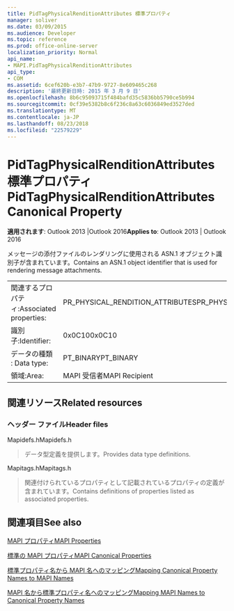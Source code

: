 ```yaml
---
title: PidTagPhysicalRenditionAttributes 標準プロパティ
manager: soliver
ms.date: 03/09/2015
ms.audience: Developer
ms.topic: reference
ms.prod: office-online-server
localization_priority: Normal
api_name:
- MAPI.PidTagPhysicalRenditionAttributes
api_type:
- COM
ms.assetid: 6cef620b-e3b7-47b9-9727-8e609465c268
description: '最終更新日時: 2015 年 3 月 9 日'
ms.openlocfilehash: 8b6c95093715f484bafd35c5836bb5790ce5b994
ms.sourcegitcommit: 0cf39e5382b8c6f236c8a63c6036849ed3527ded
ms.translationtype: MT
ms.contentlocale: ja-JP
ms.lasthandoff: 08/23/2018
ms.locfileid: "22579229"
---
```

# <a name="pidtagphysicalrenditionattributes-canonical-property"></a><span data-ttu-id="aeb92-103">PidTagPhysicalRenditionAttributes 標準プロパティ</span><span class="sxs-lookup"><span data-stu-id="aeb92-103">PidTagPhysicalRenditionAttributes Canonical Property</span></span>

  
  
<span data-ttu-id="aeb92-104">**適用されます**: Outlook 2013 |Outlook 2016</span><span class="sxs-lookup"><span data-stu-id="aeb92-104">**Applies to**: Outlook 2013 | Outlook 2016</span></span> 
  
<span data-ttu-id="aeb92-105">メッセージの添付ファイルのレンダリングに使用される ASN.1 オブジェクト識別子が含まれています。</span><span class="sxs-lookup"><span data-stu-id="aeb92-105">Contains an ASN.1 object identifier that is used for rendering message attachments.</span></span>
  
|||
|:-----|:-----|
|<span data-ttu-id="aeb92-106">関連するプロパティ:</span><span class="sxs-lookup"><span data-stu-id="aeb92-106">Associated properties:</span></span>  <br/> |<span data-ttu-id="aeb92-107">PR_PHYSICAL_RENDITION_ATTRIBUTES</span><span class="sxs-lookup"><span data-stu-id="aeb92-107">PR_PHYSICAL_RENDITION_ATTRIBUTES</span></span>  <br/> |
|<span data-ttu-id="aeb92-108">識別子:</span><span class="sxs-lookup"><span data-stu-id="aeb92-108">Identifier:</span></span>  <br/> |<span data-ttu-id="aeb92-109">0x0C10</span><span class="sxs-lookup"><span data-stu-id="aeb92-109">0x0C10</span></span>  <br/> |
|<span data-ttu-id="aeb92-110">データの種類 : </span><span class="sxs-lookup"><span data-stu-id="aeb92-110">Data type:</span></span>  <br/> |<span data-ttu-id="aeb92-111">PT_BINARY</span><span class="sxs-lookup"><span data-stu-id="aeb92-111">PT_BINARY</span></span>  <br/> |
|<span data-ttu-id="aeb92-112">領域:</span><span class="sxs-lookup"><span data-stu-id="aeb92-112">Area:</span></span>  <br/> |<span data-ttu-id="aeb92-113">MAPI 受信者</span><span class="sxs-lookup"><span data-stu-id="aeb92-113">MAPI Recipient</span></span>  <br/> |
   
## <a name="related-resources"></a><span data-ttu-id="aeb92-114">関連リソース</span><span class="sxs-lookup"><span data-stu-id="aeb92-114">Related resources</span></span>

### <a name="header-files"></a><span data-ttu-id="aeb92-115">ヘッダー ファイル</span><span class="sxs-lookup"><span data-stu-id="aeb92-115">Header files</span></span>

<span data-ttu-id="aeb92-116">Mapidefs.h</span><span class="sxs-lookup"><span data-stu-id="aeb92-116">Mapidefs.h</span></span>
  
> <span data-ttu-id="aeb92-117">データ型定義を提供します。</span><span class="sxs-lookup"><span data-stu-id="aeb92-117">Provides data type definitions.</span></span>
    
<span data-ttu-id="aeb92-118">Mapitags.h</span><span class="sxs-lookup"><span data-stu-id="aeb92-118">Mapitags.h</span></span>
  
> <span data-ttu-id="aeb92-119">関連付けられているプロパティとして記載されているプロパティの定義が含まれています。</span><span class="sxs-lookup"><span data-stu-id="aeb92-119">Contains definitions of properties listed as associated properties.</span></span>
    
## <a name="see-also"></a><span data-ttu-id="aeb92-120">関連項目</span><span class="sxs-lookup"><span data-stu-id="aeb92-120">See also</span></span>



[<span data-ttu-id="aeb92-121">MAPI プロパティ</span><span class="sxs-lookup"><span data-stu-id="aeb92-121">MAPI Properties</span></span>](mapi-properties.md)
  
[<span data-ttu-id="aeb92-122">標準の MAPI プロパティ</span><span class="sxs-lookup"><span data-stu-id="aeb92-122">MAPI Canonical Properties</span></span>](mapi-canonical-properties.md)
  
[<span data-ttu-id="aeb92-123">標準プロパティ名から MAPI 名へのマッピング</span><span class="sxs-lookup"><span data-stu-id="aeb92-123">Mapping Canonical Property Names to MAPI Names</span></span>](mapping-canonical-property-names-to-mapi-names.md)
  
[<span data-ttu-id="aeb92-124">MAPI 名から標準プロパティ名へのマッピング</span><span class="sxs-lookup"><span data-stu-id="aeb92-124">Mapping MAPI Names to Canonical Property Names</span></span>](mapping-mapi-names-to-canonical-property-names.md)

